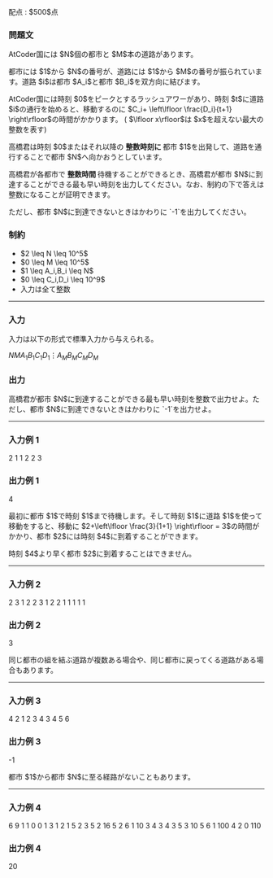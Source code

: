 
<div>

<span>

<span>

<p>
配点 : $500$点
</p>

<div>

<section>

### **問題文**

<p>
AtCoder国には $N$個の都市と $M$本の道路があります。
</p>

<p>
都市には $1$から $N$の番号が、道路には $1$から $M$の番号が振られています。道路 $i$は都市 $A_i$と都市 $B_i$を双方向に結びます。
</p>

<p>
AtCoder国には時刻 $0$をピークとするラッシュアワーがあり、時刻 $t$に道路 $i$の通行を始めると、移動するのに $C_i+ \left\lfloor \frac{D_i}{t+1} \right\rfloor$の時間がかかります。
( $\lfloor x\rfloor$は $x$を超えない最大の整数を表す)
</p>

<p>
高橋君は時刻 $0$またはそれ以降の 
<strong>
整数時刻に
</strong>
都市 $1$を出発して、道路を通行することで都市 $N$へ向かおうとしています。
</p>

<p>
高橋君が各都市で 
<strong>
整数時間
</strong>
待機することができるとき、高橋君が都市 $N$に到達することができる最も早い時刻を出力してください。なお、制約の下で答えは整数になることが証明できます。
</p>

<p>
ただし、都市 $N$に到達できないときはかわりに `-1`を出力してください。
</p>

</section>

</div>

<div>

<section>

### **制約**

<ul>

<li>
$2 \leq N \leq 10^5$
</li>

<li>
$0 \leq M \leq 10^5$
</li>

<li>
$1 \leq A_i,B_i \leq N$
</li>

<li>
$0 \leq C_i,D_i \leq 10^9$
</li>

<li>
入力は全て整数
</li>

</ul>

</section>

</div>

---

<div>

<div>

<section>

### **入力**

<p>
入力は以下の形式で標準入力から与えられる。
</p>

<div>

$N$$M$$A_1$$B_1$$C_1$$D_1$$\vdots$$A_M$$B_M$$C_M$$D_M$
</div>

</section>

</div>

<div>

<section>

### **出力**

<p>
高橋君が都市 $N$に到達することができる最も早い時刻を整数で出力せよ。ただし、都市 $N$に到達できないときはかわりに `-1`を出力せよ。
</p>

</section>

</div>

</div>

---

<div>

<section>

### **入力例 1**

<div>

2 1
1 2 2 3

</div>

</section>

</div>

<div>

<section>

### **出力例 1**

<div>

4

</div>

<p>
最初に都市 $1$で時刻 $1$まで待機します。そして時刻 $1$に道路 $1$を使って移動をすると、移動に $2+\left\lfloor \frac{3}{1+1} \right\rfloor = 3$の時間がかかり、都市 $2$には時刻 $4$に到着することができます。
</p>

<p>
時刻 $4$より早く都市 $2$に到着することはできません。
</p>

</section>

</div>

---

<div>

<section>

### **入力例 2**

<div>

2 3
1 2 2 3
1 2 2 1
1 1 1 1

</div>

</section>

</div>

<div>

<section>

### **出力例 2**

<div>

3

</div>

<p>
同じ都市の組を結ぶ道路が複数ある場合や、同じ都市に戻ってくる道路がある場合もあります。
</p>

</section>

</div>

---

<div>

<section>

### **入力例 3**

<div>

4 2
1 2 3 4
3 4 5 6

</div>

</section>

</div>

<div>

<section>

### **出力例 3**

<div>

-1

</div>

<p>
都市 $1$から都市 $N$に至る経路がないこともあります。
</p>

</section>

</div>

---

<div>

<section>

### **入力例 4**

<div>

6 9
1 1 0 0
1 3 1 2
1 5 2 3
5 2 16 5
2 6 1 10
3 4 3 4
3 5 3 10
5 6 1 100
4 2 0 110

</div>

</section>

</div>

<div>

<section>

### **出力例 4**

<div>

20

</div>

</section>

</div>

</span>

</span>

</div>
